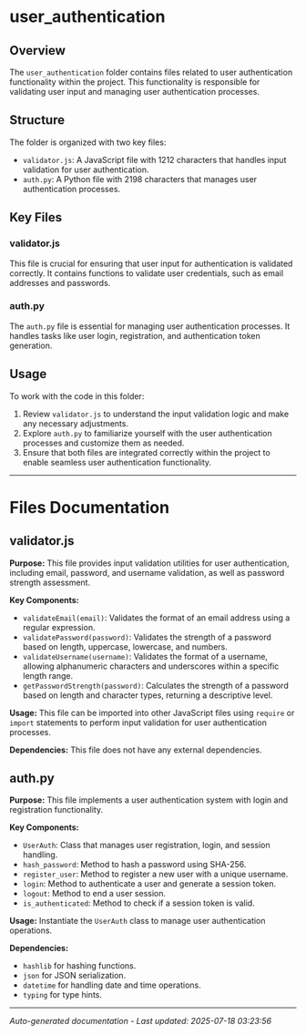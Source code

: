 # user_authentication

## Overview
The `user_authentication` folder contains files related to user authentication functionality within the project. This functionality is responsible for validating user input and managing user authentication processes.

## Structure
The folder is organized with two key files:
- `validator.js`: A JavaScript file with 1212 characters that handles input validation for user authentication.
- `auth.py`: A Python file with 2198 characters that manages user authentication processes.

## Key Files
### validator.js
This file is crucial for ensuring that user input for authentication is validated correctly. It contains functions to validate user credentials, such as email addresses and passwords.

### auth.py
The `auth.py` file is essential for managing user authentication processes. It handles tasks like user login, registration, and authentication token generation.

## Usage
To work with the code in this folder:
1. Review `validator.js` to understand the input validation logic and make any necessary adjustments.
2. Explore `auth.py` to familiarize yourself with the user authentication processes and customize them as needed.
3. Ensure that both files are integrated correctly within the project to enable seamless user authentication functionality.

---

# Files Documentation

## validator.js

**Purpose:** This file provides input validation utilities for user authentication, including email, password, and username validation, as well as password strength assessment.

**Key Components:**
- `validateEmail(email)`: Validates the format of an email address using a regular expression.
- `validatePassword(password)`: Validates the strength of a password based on length, uppercase, lowercase, and numbers.
- `validateUsername(username)`: Validates the format of a username, allowing alphanumeric characters and underscores within a specific length range.
- `getPasswordStrength(password)`: Calculates the strength of a password based on length and character types, returning a descriptive level.

**Usage:** This file can be imported into other JavaScript files using `require` or `import` statements to perform input validation for user authentication processes.

**Dependencies:** This file does not have any external dependencies.

## auth.py

**Purpose:** This file implements a user authentication system with login and registration functionality.

**Key Components:**
- `UserAuth`: Class that manages user registration, login, and session handling.
- `hash_password`: Method to hash a password using SHA-256.
- `register_user`: Method to register a new user with a unique username.
- `login`: Method to authenticate a user and generate a session token.
- `logout`: Method to end a user session.
- `is_authenticated`: Method to check if a session token is valid.

**Usage:** Instantiate the `UserAuth` class to manage user authentication operations.

**Dependencies:** 
- `hashlib` for hashing functions.
- `json` for JSON serialization.
- `datetime` for handling date and time operations.
- `typing` for type hints.

---
*Auto-generated documentation - Last updated: 2025-07-18 03:23:56*
